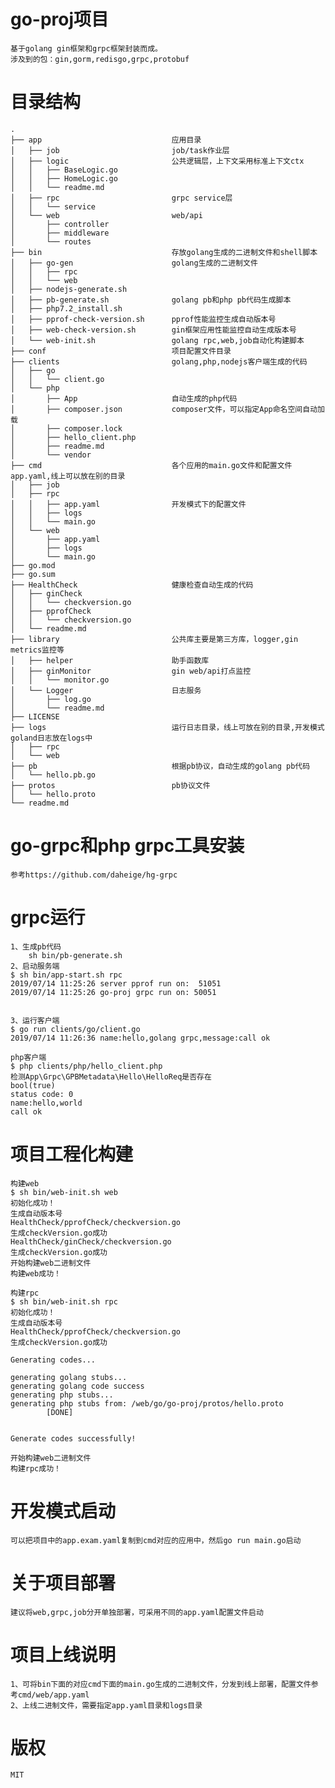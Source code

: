 # go-proj项目
    基于golang gin框架和grpc框架封装而成。
    涉及到的包：gin,gorm,redisgo,grpc,protobuf

# 目录结构
    .
    ├── app                             应用目录
    │   ├── job                         job/task作业层
    │   ├── logic                       公共逻辑层，上下文采用标准上下文ctx
    │   │   ├── BaseLogic.go
    │   │   ├── HomeLogic.go
    │   │   └── readme.md
    │   ├── rpc                         grpc service层
    │   │   └── service
    │   └── web                         web/api
    │       ├── controller
    │       ├── middleware
    │       └── routes                        
    ├── bin                             存放golang生成的二进制文件和shell脚本                      
    │   ├── go-gen                      golang生成的二进制文件
    │   │   ├── rpc
    │   │   └── web
    │   ├── nodejs-generate.sh
    │   ├── pb-generate.sh              golang pb和php pb代码生成脚本
    │   ├── php7.2_install.sh
    │   ├── pprof-check-version.sh      pprof性能监控生成自动版本号
    │   ├── web-check-version.sh        gin框架应用性能监控自动生成版本号
    │   └── web-init.sh                 golang rpc,web,job自动化构建脚本
    ├── conf                            项目配置文件目录
    ├── clients                         golang,php,nodejs客户端生成的代码
    │   ├── go
    │   │   └── client.go
    │   └── php
    │       ├── App                     自动生成的php代码
    │       ├── composer.json           composer文件，可以指定App命名空间自动加载
    │       ├── composer.lock
    │       ├── hello_client.php
    │       ├── readme.md
    │       └── vendor
    ├── cmd                             各个应用的main.go文件和配置文件app.yaml,线上可以放在别的目录
    │   ├── job
    │   ├── rpc
    │   │   ├── app.yaml                开发模式下的配置文件
    │   │   ├── logs
    │   │   └── main.go
    │   └── web
    │       ├── app.yaml
    │       ├── logs
    │       └── main.go
    ├── go.mod
    ├── go.sum
    ├── HealthCheck                     健康检查自动生成的代码
    │   ├── ginCheck
    │   │   └── checkversion.go
    │   ├── pprofCheck
    │   │   └── checkversion.go
    │   └── readme.md
    ├── library                         公共库主要是第三方库，logger,gin metrics监控等
    │   ├── helper                      助手函数库
    │   ├── ginMonitor                  gin web/api打点监控
    │   │   └── monitor.go
    │   └── Logger                      日志服务
    │       ├── log.go
    │       └── readme.md
    ├── LICENSE
    ├── logs                            运行日志目录，线上可放在别的目录,开发模式goland日志放在logs中
    │   ├── rpc
    │   └── web
    ├── pb                              根据pb协议，自动生成的golang pb代码
    │   └── hello.pb.go
    ├── protos                          pb协议文件
    │   └── hello.proto
    └── readme.md

# go-grpc和php grpc工具安装
    参考https://github.com/daheige/hg-grpc

# grpc运行
    1、生成pb代码
        sh bin/pb-generate.sh
    2、启动服务端
    $ sh bin/app-start.sh rpc
    2019/07/14 11:25:26 server pprof run on:  51051
    2019/07/14 11:25:26 go-proj grpc run on: 50051


    3、运行客户端
    $ go run clients/go/client.go 
    2019/07/14 11:26:36 name:hello,golang grpc,message:call ok

    php客户端
    $ php clients/php/hello_client.php 
    检测App\Grpc\GPBMetadata\Hello\HelloReq是否存在
    bool(true)
    status code: 0
    name:hello,world
    call ok

# 项目工程化构建
    构建web
    $ sh bin/web-init.sh web
    初始化成功！
    生成自动版本号
    HealthCheck/pprofCheck/checkversion.go
    生成checkVersion.go成功
    HealthCheck/ginCheck/checkversion.go
    生成checkVersion.go成功
    开始构建web二进制文件
    构建web成功！

    构建rpc
    $ sh bin/web-init.sh rpc
    初始化成功！
    生成自动版本号
    HealthCheck/pprofCheck/checkversion.go
    生成checkVersion.go成功

    Generating codes...

    generating golang stubs...
    generating golang code success
    generating php stubs...
    generating php stubs from: /web/go/go-proj/protos/hello.proto
            [DONE]


    Generate codes successfully!

    开始构建web二进制文件
    构建rpc成功！

# 开发模式启动
    可以把项目中的app.exam.yaml复制到cmd对应的应用中，然后go run main.go启动

# 关于项目部署
    建议将web,grpc,job分开单独部署，可采用不同的app.yaml配置文件启动

# 项目上线说明
    1、可将bin下面的对应cmd下面的main.go生成的二进制文件，分发到线上部署，配置文件参考cmd/web/app.yaml
    2、上线二进制文件，需要指定app.yaml目录和logs目录

# 版权
    MIT
